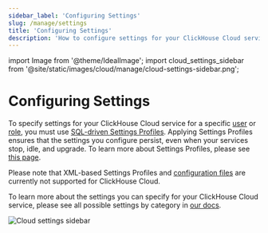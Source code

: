 ```yaml
---
sidebar_label: 'Configuring Settings'
slug: /manage/settings
title: 'Configuring Settings'
description: 'How to configure settings for your ClickHouse Cloud service for a specific user or role'
---
```


import Image from '@theme/IdealImage';
import cloud_settings_sidebar from '@site/static/images/cloud/manage/cloud-settings-sidebar.png';

# Configuring Settings

To specify settings for your ClickHouse Cloud service for a specific [user](/operations/access-rights#user-account-management) or [role](/operations/access-rights#role-management), you must use [SQL-driven Settings Profiles](/operations/access-rights#settings-profiles-management). Applying Settings Profiles ensures that the settings you configure persist, even when your services stop, idle, and upgrade. To learn more about Settings Profiles, please see [this page](/operations/settings/settings-profiles.md).

Please note that XML-based Settings Profiles and [configuration files](/operations/configuration-files.md) are currently not supported for ClickHouse Cloud.

To learn more about the settings you can specify for your ClickHouse Cloud service, please see all possible settings by category in [our docs](/operations/settings).

<Image img={cloud_settings_sidebar} size="sm" alt="Cloud settings sidebar" border/>
